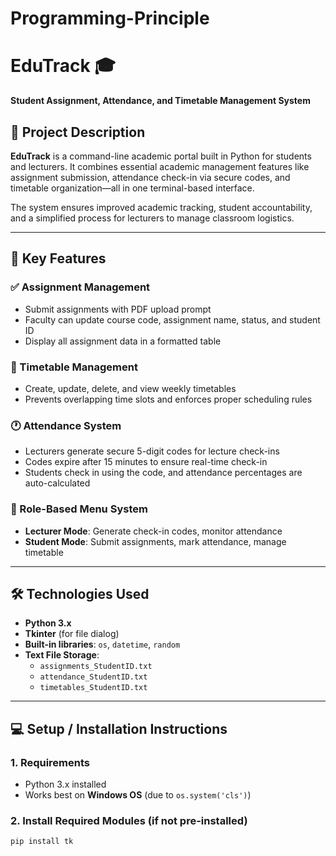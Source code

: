 # Programming-Principle
# EduTrack 🎓  
**Student Assignment, Attendance, and Timetable Management System**

## 📖 Project Description
**EduTrack** is a command-line academic portal built in Python for students and lecturers. It combines essential academic management features like assignment submission, attendance check-in via secure codes, and timetable organization—all in one terminal-based interface.

The system ensures improved academic tracking, student accountability, and a simplified process for lecturers to manage classroom logistics.

---

## 🚀 Key Features

### ✅ Assignment Management
- Submit assignments with PDF upload prompt
- Faculty can update course code, assignment name, status, and student ID
- Display all assignment data in a formatted table

### 📅 Timetable Management
- Create, update, delete, and view weekly timetables
- Prevents overlapping time slots and enforces proper scheduling rules

### 🕐 Attendance System
- Lecturers generate secure 5-digit codes for lecture check-ins
- Codes expire after 15 minutes to ensure real-time check-in
- Students check in using the code, and attendance percentages are auto-calculated

### 👥 Role-Based Menu System
- **Lecturer Mode**: Generate check-in codes, monitor attendance
- **Student Mode**: Submit assignments, mark attendance, manage timetable

---

## 🛠 Technologies Used
- **Python 3.x**
- **Tkinter** (for file dialog)
- **Built-in libraries**: `os`, `datetime`, `random`
- **Text File Storage**:
  - `assignments_StudentID.txt`
  - `attendance_StudentID.txt`
  - `timetables_StudentID.txt`

---

## 💻 Setup / Installation Instructions

### 1. Requirements
- Python 3.x installed
- Works best on **Windows OS** (due to `os.system('cls')`)

### 2. Install Required Modules (if not pre-installed)
```bash
pip install tk

